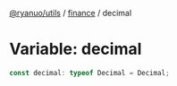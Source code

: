 [@ryanuo/utils](../../index.md) / [finance](../index.md) / decimal

# Variable: decimal

```ts
const decimal: typeof Decimal = Decimal;
```
